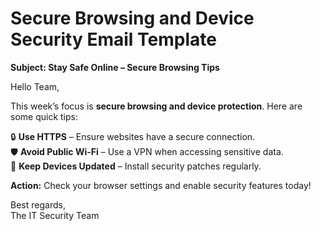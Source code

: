 # Secure Browsing and Device Security Email Template  

**Subject: Stay Safe Online – Secure Browsing Tips**  

Hello Team,  

This week’s focus is **secure browsing and device protection**. Here are some quick tips:  

🔒 **Use HTTPS** – Ensure websites have a secure connection.  
🛡 **Avoid Public Wi-Fi** – Use a VPN when accessing sensitive data.  
📱 **Keep Devices Updated** – Install security patches regularly.  

**Action:** Check your browser settings and enable security features today!  

Best regards,  
The IT Security Team  